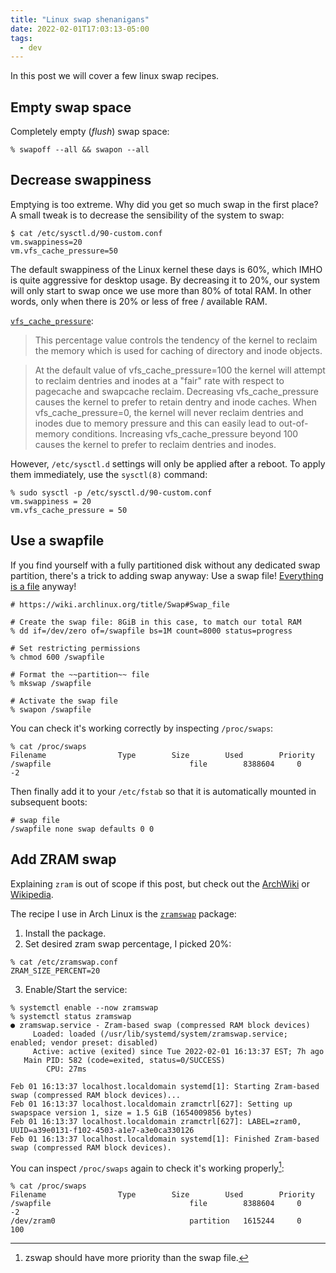 ```yaml
---
title: "Linux swap shenanigans"
date: 2022-02-01T17:03:13-05:00
tags:
  - dev
---
```


In this post we will cover a few linux swap recipes.

## Empty swap space

Completely empty (_flush_) swap space:

```shell
% swapoff --all && swapon --all
```

## Decrease swappiness

Emptying is too extreme. Why did you get so much swap in the first place?
A small tweak is to decrease the sensibility of the system to swap:

```shell
$ cat /etc/sysctl.d/90-custom.conf
vm.swappiness=20
vm.vfs_cache_pressure=50
```

The default swappiness of the Linux kernel these days is 60%, which IMHO is
quite aggressive for desktop usage. By decreasing it to 20%, our system will
only start to swap once we use more than 80% of total RAM. In other words, only
when there is 20% or less of free / available RAM.

[`vfs_cache_pressure`](https://www.kernel.org/doc/Documentation/sysctl/vm.txt):

> This percentage value controls the tendency of the kernel to reclaim the
> memory which is used for caching of directory and inode objects.

> At the default value of vfs_cache_pressure=100 the kernel will attempt to
> reclaim dentries and inodes at a "fair" rate with respect to pagecache and
> swapcache reclaim.  Decreasing vfs_cache_pressure causes the kernel to prefer
> to retain dentry and inode caches. When vfs_cache_pressure=0, the kernel will
> never reclaim dentries and inodes due to memory pressure and this can easily
> lead to out-of-memory conditions. Increasing vfs_cache_pressure beyond 100
> causes the kernel to prefer to reclaim dentries and inodes.

However, `/etc/sysctl.d` settings will only be applied after a reboot. To apply
them immediately, use the `sysctl(8)` command:

```shell
% sudo sysctl -p /etc/sysctl.d/90-custom.conf
vm.swappiness = 20
vm.vfs_cache_pressure = 50
```

## Use a swapfile

If you find yourself with a fully partitioned disk without any dedicated swap
partition, there's a trick to adding swap anyway: Use a swap file! [Everything is
a file](https://en.wikipedia.org/wiki/Everything_is_a_file) anyway!

```shell
# https://wiki.archlinux.org/title/Swap#Swap_file

# Create the swap file: 8GiB in this case, to match our total RAM
% dd if=/dev/zero of=/swapfile bs=1M count=8000 status=progress

# Set restricting permissions
% chmod 600 /swapfile

# Format the ~~partition~~ file
% mkswap /swapfile

# Activate the swap file
% swapon /swapfile
```

You can check it's working correctly by inspecting `/proc/swaps`:

```shell
% cat /proc/swaps
Filename				Type		Size		Used		Priority
/swapfile                               file		8388604		0		-2
```

Then finally add it to your `/etc/fstab` so that it is automatically mounted in subsequent boots:

```shell
# swap file
/swapfile none swap defaults 0 0
```

## Add ZRAM swap

Explaining `zram` is out of scope if this post, but check out the
[ArchWiki](https://wiki.archlinux.org/title/Improving_performance#zram_or_zswap)
or [Wikipedia](https://en.wikipedia.org/wiki/Zram).

The recipe I use in Arch Linux is the [`zramswap`](https://aur.archlinux.org/packages/zramswap/) package:

1. Install the package.
2. Set desired zram swap percentage, I picked 20%:

```shell
% cat /etc/zramswap.conf
ZRAM_SIZE_PERCENT=20
```

3. Enable/Start the service:

```shell
% systemctl enable --now zramswap
% systemctl status zramswap
● zramswap.service - Zram-based swap (compressed RAM block devices)
     Loaded: loaded (/usr/lib/systemd/system/zramswap.service; enabled; vendor preset: disabled)
     Active: active (exited) since Tue 2022-02-01 16:13:37 EST; 7h ago
   Main PID: 582 (code=exited, status=0/SUCCESS)
        CPU: 27ms

Feb 01 16:13:37 localhost.localdomain systemd[1]: Starting Zram-based swap (compressed RAM block devices)...
Feb 01 16:13:37 localhost.localdomain zramctrl[627]: Setting up swapspace version 1, size = 1.5 GiB (1654009856 bytes)
Feb 01 16:13:37 localhost.localdomain zramctrl[627]: LABEL=zram0, UUID=a39e0131-f102-4503-a1e7-a3e0ca330126
Feb 01 16:13:37 localhost.localdomain systemd[1]: Finished Zram-based swap (compressed RAM block devices).
```

You can inspect `/proc/swaps` again to check it's working properly[^1]:

```shell
% cat /proc/swaps
Filename				Type		Size		Used		Priority
/swapfile                               file		8388604		0		-2
/dev/zram0                              partition	1615244		0		100
```

[^1]: zswap should have more priority than the swap file.

